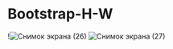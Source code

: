 # Bootstrap-H-W
!![Снимок экрана (26)](https://user-images.githubusercontent.com/62867989/92326568-eb227d00-f074-11ea-8710-5432f5ed3bb2.png)
![Снимок экрана (27)](https://user-images.githubusercontent.com/62867989/92326579-fd042000-f074-11ea-8245-26163cfcde74.png)

